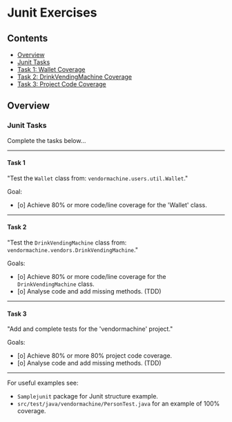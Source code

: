 # Junit Exercises

<!--TOC_START-->
## Contents
- [Overview](#overview)
- [Junit Tasks](#Junit-Tasks)
- [Task 1: Wallet Coverage](#Task-1)
- [Task 2: DrinkVendingMachine Coverage](#Task-2)
- [Task 3: Project Code Coverage](#Task-3)

<!--TOC_END-->
## Overview

###	Junit Tasks

Complete the tasks below...
	
---

#### Task 1
 
"Test the `Wallet` class from:    `vendormachine.users.util.Wallet`."
	  	
Goal: 
- [o] Achieve 80% or more code/line coverage for the 'Wallet' class.

---

#### Task 2

"Test the `DrinkVendingMachine` class from:	`vendormachine.vendors.DrinkVendingMachine`."

Goals: 
- [o] Achieve 80% or more code/line coverage for the `DrinkVendingMachine` class.
- [o] Analyse code and add missing methods. (TDD)

---

#### Task 3

 "Add and complete tests for the 'vendormachine' project."
 
Goals: 
- [o] Achieve 80% or more 80% project code coverage.
- [o] Analyse code and add missing methods. (TDD)

---

For useful examples see:
- `Samplejunit` package for Junit structure example.
- `src/test/java/vendormachine/PersonTest.java` for an example of 100% coverage.
